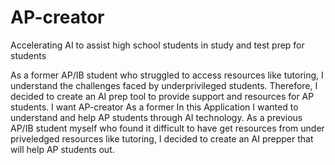 # AP-creator
Accelerating AI to assist high school students in study and test prep for students

As a former AP/IB student who struggled to access resources like tutoring, I understand the challenges faced by underprivileged students. Therefore, I decided to create an AI prep tool to provide support and resources for AP students. I want AP-creator
As a former In this Application I wanted to understand and help AP students through AI technology. As a previous AP/IB student myself who found it difficult to have get resources from under priveledged resources like tutoring, I decided to create an AI prepper that will help AP students out.
